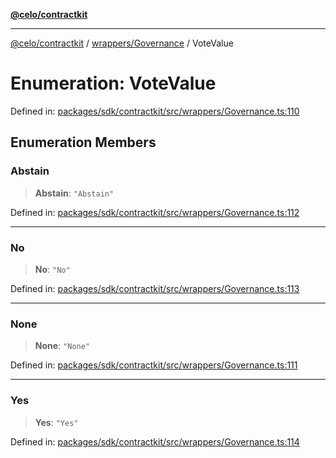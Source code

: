 [**@celo/contractkit**](../../../README.md)

***

[@celo/contractkit](../../../modules.md) / [wrappers/Governance](../README.md) / VoteValue

# Enumeration: VoteValue

Defined in: [packages/sdk/contractkit/src/wrappers/Governance.ts:110](https://github.com/celo-org/developer-tooling/blob/master/packages/sdk/contractkit/src/wrappers/Governance.ts#L110)

## Enumeration Members

### Abstain

> **Abstain**: `"Abstain"`

Defined in: [packages/sdk/contractkit/src/wrappers/Governance.ts:112](https://github.com/celo-org/developer-tooling/blob/master/packages/sdk/contractkit/src/wrappers/Governance.ts#L112)

***

### No

> **No**: `"No"`

Defined in: [packages/sdk/contractkit/src/wrappers/Governance.ts:113](https://github.com/celo-org/developer-tooling/blob/master/packages/sdk/contractkit/src/wrappers/Governance.ts#L113)

***

### None

> **None**: `"None"`

Defined in: [packages/sdk/contractkit/src/wrappers/Governance.ts:111](https://github.com/celo-org/developer-tooling/blob/master/packages/sdk/contractkit/src/wrappers/Governance.ts#L111)

***

### Yes

> **Yes**: `"Yes"`

Defined in: [packages/sdk/contractkit/src/wrappers/Governance.ts:114](https://github.com/celo-org/developer-tooling/blob/master/packages/sdk/contractkit/src/wrappers/Governance.ts#L114)
